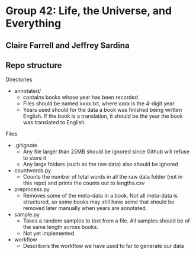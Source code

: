 # Group 42: Life, the Universe, and Everything
## Claire Farrell and Jeffrey Sardina

## Repo structure

Directories
- annotated/
    - contains books whose year has been recorded
    - Files should be named xxxx.txt, where xxxx is the 4-digit year
    - Years used should for the data a book was finished being written English. If the book is a translation, it should be the year the book was translated to English.

Files
- .gitignote
    - Any file larger than 25MB should be ignored since Github will refuse to store it
    - Any large folders (such as the raw data) also should be ignored
- countwords.py
    - Counts the number of total words in all the raw data folder (not in this repo) and prints the counts out to lengths.csv
- preprocess.py
    - Removes some of the meta-data in a book. Not all meta-data is structured, so some books may still have some that should be removed later manually when years are annotated.
- sample.py
    - Takes a random samples to text from a file. All samples should be of the same length across books.
    - Not yet implemented
- workflow
    - Describers the workflow we have used to far to generate our data
